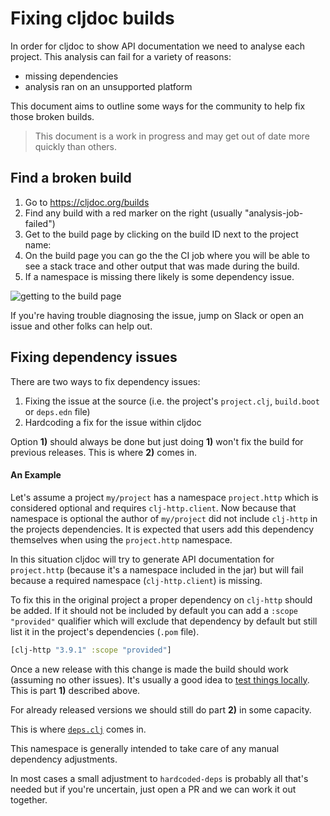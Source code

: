# Fixing cljdoc builds

In order for cljdoc to show API documentation we need to analyse each project. This analysis can fail for a variety of reasons:

- missing dependencies
- analysis ran on an unsupported platform

This document aims to outline some ways for the community to help fix those broken builds.

> This document is a work in progress and may get out of date more quickly than others.

## Find a broken build

1. Go to https://cljdoc.org/builds
2. Find any build with a red marker on the right (usually "analysis-job-failed")
3. Get to the build page by clicking on the build ID next to the project name:
4. On the build page you can go the the CI job where you will be able to see a stack trace and other output that was made during the build.
5. If a namespace is missing there likely is some dependency issue.

![getting to the build page](assets/build-info.png)

If you're having trouble diagnosing the issue, jump on Slack or open an issue and other folks can help out.

## Fixing dependency issues

There are two ways to fix dependency issues:

1. Fixing the issue at the source (i.e. the project's `project.clj`, `build.boot` or `deps.edn` file)
2. Hardcoding a fix for the issue within cljdoc

Option **1)** should always be done but just doing **1)** won't fix the build for previous releases. This is where **2)** comes in.

#### An Example

Let's assume a project `my/project` has a namespace `project.http` which is considered optional and requires `clj-http.client`.
Now because that namespace is optional the author of `my/project` did not include `clj-http` in the projects dependencies. It is expected that users add this dependency themselves when using the `project.http` namespace.

In this situation cljdoc will try to generate API documentation for `project.http` (because it's a namespace included in the jar) but will fail because a required namespace (`clj-http.client`) is missing.

To fix this in the original project a proper dependency on `clj-http` should be added. If it should not be included by default you can add a `:scope "provided"` qualifier which will exclude that dependency by default but still list it in the project's dependencies (`.pom` file).

```clj
[clj-http "3.9.1" :scope "provided"]
```

Once a new release with this change is made the build should work (assuming no other issues). It's usually a good idea to [test things locally](https://github.com/cljdoc/cljdoc/blob/master/doc/running-cljdoc-locally.adoc). This is part **1)** described above.

For already released versions we should still do part **2)** in some capacity.

This is where [`deps.clj`](https://github.com/cljdoc/cljdoc-analyzer/blob/master/src/cljdoc_analyzer/deps.clj) comes in.

This namespace is generally intended to take care of any manual dependency adjustments.

In most cases a small adjustment to `hardcoded-deps` is probably all that's needed but if you're uncertain, just open a PR and we can work it out together.
